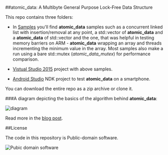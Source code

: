 
##atomic_data: A Multibyte General Purpose Lock-Free Data Structure

  This repo contains three folders:

  * In [Samples](https://github.com/alexpolt/atomic_data/tree/master/samples) 
    you'll find **atomic\_data** samples such as
    a concurrent linked list with insertion/removal at any point, a std::vector of 
    **atomic\_data** and a **atomic\_data** of std::vector and the one, that was
    helpful in testing memory barriers on ARM - **atomic\_data** wrapping an array 
    and threads incrementing the minimum value in the array. 
    Most samples also make a run using a bare std::mutex (*atomic\_data\_mutex*) for 
    performance comparison.

  * [Vistual Studio 2015](https://github.com/alexpolt/atomic_data/tree/master/VisualStudio2015/atomic_data_test)
    project with above samples.

  * [Android Studio](https://github.com/alexpolt/atomic_data/tree/master/AndroidStudio/atomic_data_test) 
    NDK project to test **atomic\_data** on a smartphone.

  You can download the entire repo as a zip archive or clone it.


###A diagram depicting the basics of the algorithm behind **atomic\_data**:

  ![diagram](http://alexpolt.github.io/images/atomic-data.png)

  Read more in the [blog post](http://alexpolt.github.io/atomic-data.html). 


##License

  The code in this repository is Public-domain software.

  ![Pubic domain software](http://alexpolt.github.io/images/public_domain_mark.png)


